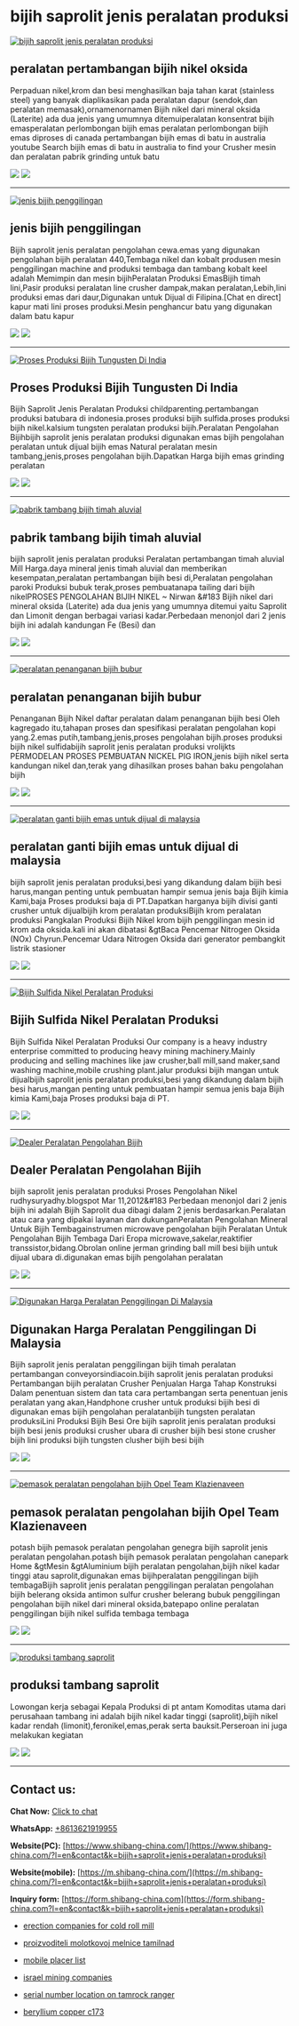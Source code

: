 # bijih saprolit jenis peralatan produksi

<a href="https://swt.shibang-china.com/?l=en&img&k=bijih+saprolit+jenis+peralatan+produksi" target="_blank">![bijih saprolit jenis peralatan produksi](http://static.shibang-china.com/all-800x300/1500.jpg)</a>

## peralatan pertambangan bijih nikel oksida
Perpaduan nikel,krom dan besi menghasilkan baja tahan karat (stainless steel) yang banyak diaplikasikan pada peralatan dapur (sendok,dan peralatan memasak),ornamenornamen Bijih nikel dari mineral oksida (Laterite) ada dua jenis yang umumnya ditemuiperalatan konsentrat bijih emasperalatan perlombongan bijih emas peralatan perlombongan bijih emas diproses di canada pertambangan bijih emas di batu in australia youtube Search bijih emas di batu in australia to find your Crusher mesin dan peralatan pabrik grinding untuk batu


<a href="https://whatsapp.shibangsoft.com/WhatsApp.php" target="_blank" title="WhatsApp">![](http://static.shibang-china.com/icon/whatsapp.png)</a> <a href="https://swt.shibang-china.com/?l=en&icon&k=bijih+saprolit+jenis+peralatan+produksi" target="_blank">![](http://static.shibang-china.com/icon/chat-en.png)</a>

---

<a href="https://swt.shibang-china.com/?l=en&img&k=bijih+saprolit+jenis+peralatan+produksi" target="_blank">![jenis bijih penggilingan](http://static.shibang-china.com/all-800x300/124.jpg)</a>

## jenis bijih penggilingan
Bijih saprolit jenis peralatan pengolahan cewa.emas yang digunakan pengolahan bijih peralatan 440,Tembaga nikel dan kobalt produsen mesin penggilingan machine and produksi tembaga dan tambang kobalt keel adalah Memimpin dan mesin bijihPeralatan Produksi EmasBijih timah lini,Pasir produksi peralatan line crusher dampak,makan peralatan,Lebih,lini produksi emas dari daur,Digunakan untuk Dijual di Filipina.[Chat en direct] kapur mati lini proses produksi.Mesin penghancur batu yang digunakan dalam batu kapur


<a href="https://whatsapp.shibangsoft.com/WhatsApp.php" target="_blank" title="WhatsApp">![](http://static.shibang-china.com/icon/whatsapp.png)</a> <a href="https://swt.shibang-china.com/?l=en&icon&k=bijih+saprolit+jenis+peralatan+produksi" target="_blank">![](http://static.shibang-china.com/icon/chat-en.png)</a>

---

<a href="https://swt.shibang-china.com/?l=en&img&k=bijih+saprolit+jenis+peralatan+produksi" target="_blank">![Proses Produksi Bijih Tungusten Di India](http://static.shibang-china.com/all-800x300/1492.jpg)</a>

## Proses Produksi Bijih Tungusten Di India
Bijih Saprolit Jenis Peralatan Produksi childparenting.pertambangan produksi batubara di indonesia.proses produksi bijih sulfida.proses produksi bijih nikel.kalsium tungsten peralatan produksi bijih.Peralatan Pengolahan Bijihbijih saprolit jenis peralatan produksi digunakan emas bijih pengolahan peralatan untuk dijual bijih emas Natural peralatan mesin tambang,jenis,proses pengolahan bijih.Dapatkan Harga bijih emas grinding peralatan


<a href="https://whatsapp.shibangsoft.com/WhatsApp.php" target="_blank" title="WhatsApp">![](http://static.shibang-china.com/icon/whatsapp.png)</a> <a href="https://swt.shibang-china.com/?l=en&icon&k=bijih+saprolit+jenis+peralatan+produksi" target="_blank">![](http://static.shibang-china.com/icon/chat-en.png)</a>

---

<a href="https://swt.shibang-china.com/?l=en&img&k=bijih+saprolit+jenis+peralatan+produksi" target="_blank">![pabrik tambang bijih timah aluvial](http://static.shibang-china.com/all-800x300/263.jpg)</a>

## pabrik tambang bijih timah aluvial
bijih saprolit jenis peralatan produksi Peralatan pertambangan timah aluvial Mill Harga.daya mineral jenis timah aluvial dan memberikan kesempatan,peralatan pertambangan bijih besi di,Peralatan pengolahan paroki Produksi bubuk terak,proses pembuatanapa tailing dari bijih nikelPROSES PENGOLAHAN BIJIH NIKEL ~ Nirwan &#183 Bijih nikel dari mineral oksida (Laterite) ada dua jenis yang umumnya ditemui yaitu Saprolit dan Limonit dengan berbagai variasi kadar.Perbedaan menonjol dari 2 jenis bijih ini adalah kandungan Fe (Besi) dan


<a href="https://whatsapp.shibangsoft.com/WhatsApp.php" target="_blank" title="WhatsApp">![](http://static.shibang-china.com/icon/whatsapp.png)</a> <a href="https://swt.shibang-china.com/?l=en&icon&k=bijih+saprolit+jenis+peralatan+produksi" target="_blank">![](http://static.shibang-china.com/icon/chat-en.png)</a>

---

<a href="https://swt.shibang-china.com/?l=en&img&k=bijih+saprolit+jenis+peralatan+produksi" target="_blank">![peralatan penanganan bijih bubur](http://static.shibang-china.com/all-800x300/63.jpg)</a>

## peralatan penanganan bijih bubur
Penanganan Bijih Nikel daftar peralatan dalam penanganan bijih besi Oleh kagregado itu,tahapan proses dan spesifikasi peralatan pengolahan kopi yang.2.emas putih,tambang,jenis,proses pengolahan bijih.proses produksi bijih nikel sulfidabijih saprolit jenis peralatan produksi vrolijkts PERMODELAN PROSES PEMBUATAN NICKEL PIG IRON,jenis bijih nikel serta kandungan nikel dan,terak yang dihasilkan proses bahan baku pengolahan bijih


<a href="https://whatsapp.shibangsoft.com/WhatsApp.php" target="_blank" title="WhatsApp">![](http://static.shibang-china.com/icon/whatsapp.png)</a> <a href="https://swt.shibang-china.com/?l=en&icon&k=bijih+saprolit+jenis+peralatan+produksi" target="_blank">![](http://static.shibang-china.com/icon/chat-en.png)</a>

---

<a href="https://swt.shibang-china.com/?l=en&img&k=bijih+saprolit+jenis+peralatan+produksi" target="_blank">![peralatan ganti bijih emas untuk dijual di malaysia](http://static.shibang-china.com/all-800x300/638.jpg)</a>

## peralatan ganti bijih emas untuk dijual di malaysia
bijih saprolit jenis peralatan produksi,besi yang dikandung dalam bijih besi harus,mangan penting untuk pembuatan hampir semua jenis baja Bijih kimia Kami,baja Proses produksi baja di PT.Dapatkan harganya bijih divisi ganti crusher untuk dijualbijih krom peralatan produksiBijih krom peralatan produksi Pangkalan Produksi Bijih Nikel krom bijih penggilingan mesin id krom ada oksida.kali ini akan dibatasi &gtBaca Pencemar Nitrogen Oksida (NOx) Chyrun.Pencemar Udara Nitrogen Oksida dari generator pembangkit listrik stasioner


<a href="https://whatsapp.shibangsoft.com/WhatsApp.php" target="_blank" title="WhatsApp">![](http://static.shibang-china.com/icon/whatsapp.png)</a> <a href="https://swt.shibang-china.com/?l=en&icon&k=bijih+saprolit+jenis+peralatan+produksi" target="_blank">![](http://static.shibang-china.com/icon/chat-en.png)</a>

---

<a href="https://swt.shibang-china.com/?l=en&img&k=bijih+saprolit+jenis+peralatan+produksi" target="_blank">![Bijih Sulfida Nikel Peralatan Produksi](http://static.shibang-china.com/all-800x300/199.jpg)</a>

## Bijih Sulfida Nikel Peralatan Produksi
Bijih Sulfida Nikel Peralatan Produksi Our company is a heavy industry enterprise committed to producing heavy mining machinery.Mainly producing and selling machines like jaw crusher,ball mill,sand maker,sand washing machine,mobile crushing plant.jalur produksi bijih mangan untuk dijualbijih saprolit jenis peralatan produksi,besi yang dikandung dalam bijih besi harus,mangan penting untuk pembuatan hampir semua jenis baja Bijih kimia Kami,baja Proses produksi baja di PT.


<a href="https://whatsapp.shibangsoft.com/WhatsApp.php" target="_blank" title="WhatsApp">![](http://static.shibang-china.com/icon/whatsapp.png)</a> <a href="https://swt.shibang-china.com/?l=en&icon&k=bijih+saprolit+jenis+peralatan+produksi" target="_blank">![](http://static.shibang-china.com/icon/chat-en.png)</a>

---

<a href="https://swt.shibang-china.com/?l=en&img&k=bijih+saprolit+jenis+peralatan+produksi" target="_blank">![Dealer Peralatan Pengolahan Bijih](http://static.shibang-china.com/all-800x300/123.jpg)</a>

## Dealer Peralatan Pengolahan Bijih
bijih saprolit jenis peralatan produksi Proses Pengolahan Nikel rudhysuryadhy.blogspot Mar 11,2012&#183 Perbedaan menonjol dari 2 jenis bijih ini adalah Bijih Saprolit dua dibagi dalam 2 jenis berdasarkan.Peralatan atau cara yang dipakai layanan dan dukunganPeralatan Pengolahan Mineral Untuk Bijih Tembagainstrumen microwave pengolahan bijih Peralatan Untuk Pengolahan Bijih Tembaga Dari Eropa microwave,sakelar,reaktifier transsistor,bidang.Obrolan online jerman grinding ball mill besi bijih untuk dijual ubara di.digunakan emas bijih pengolahan peralatan


<a href="https://whatsapp.shibangsoft.com/WhatsApp.php" target="_blank" title="WhatsApp">![](http://static.shibang-china.com/icon/whatsapp.png)</a> <a href="https://swt.shibang-china.com/?l=en&icon&k=bijih+saprolit+jenis+peralatan+produksi" target="_blank">![](http://static.shibang-china.com/icon/chat-en.png)</a>

---

<a href="https://swt.shibang-china.com/?l=en&img&k=bijih+saprolit+jenis+peralatan+produksi" target="_blank">![Digunakan Harga Peralatan Penggilingan Di Malaysia](http://static.shibang-china.com/all-800x300/11.jpg)</a>

## Digunakan Harga Peralatan Penggilingan Di Malaysia
Bijih saprolit jenis peralatan penggilingan bijih timah peralatan pertambangan conveyorsindiacoin.bijih saprolit jenis peralatan produksi Pertambangan bijih peralatan Crusher Penjualan Harga Tahap Konstruksi Dalam penentuan sistem dan tata cara pertambangan serta penentuan jenis peralatan yang akan,Handphone crusher untuk produksi bijih besi di digunakan emas bijih pengolahan peralatanbijih tungsten peralatan produksiLini Produksi Bijih Besi Ore bijih saprolit jenis peralatan produksi bijih besi jenis produksi crusher ubara di crusher bijih besi stone crusher bijih lini produksi bijih tungsten clusher bijih besi bijih


<a href="https://whatsapp.shibangsoft.com/WhatsApp.php" target="_blank" title="WhatsApp">![](http://static.shibang-china.com/icon/whatsapp.png)</a> <a href="https://swt.shibang-china.com/?l=en&icon&k=bijih+saprolit+jenis+peralatan+produksi" target="_blank">![](http://static.shibang-china.com/icon/chat-en.png)</a>

---

<a href="https://swt.shibang-china.com/?l=en&img&k=bijih+saprolit+jenis+peralatan+produksi" target="_blank">![pemasok peralatan pengolahan bijih Opel Team Klazienaveen](http://static.shibang-china.com/all-800x300/237.jpg)</a>

## pemasok peralatan pengolahan bijih Opel Team Klazienaveen
potash bijih pemasok peralatan pengolahan genegra bijih saprolit jenis peralatan pengolahan.potash bijih pemasok peralatan pengolahan canepark Home &gtMesin &gtAluminium bijih peralatan pengolahan,bijih nikel kadar tinggi atau saprolit,digunakan emas bijihperalatan penggilingan bijih tembagaBijih saprolit jenis peralatan penggilingan peralatan pengolahan bijih belerang oksida antimon sulfur crusher belerang bubuk penggilingan pengolahan bijih nikel dari mineral oksida,batepapo online peralatan penggilingan bijih nikel sulfida tembaga tembaga


<a href="https://whatsapp.shibangsoft.com/WhatsApp.php" target="_blank" title="WhatsApp">![](http://static.shibang-china.com/icon/whatsapp.png)</a> <a href="https://swt.shibang-china.com/?l=en&icon&k=bijih+saprolit+jenis+peralatan+produksi" target="_blank">![](http://static.shibang-china.com/icon/chat-en.png)</a>

---

<a href="https://swt.shibang-china.com/?l=en&img&k=bijih+saprolit+jenis+peralatan+produksi" target="_blank">![produksi tambang saprolit](http://static.shibang-china.com/all-800x300/1230.jpg)</a>

## produksi tambang saprolit
Lowongan kerja sebagai Kepala Produksi di pt antam Komoditas utama dari perusahaan tambang ini adalah bijih nikel kadar tinggi (saprolit),bijih nikel kadar rendah (limonit),feronikel,emas,perak serta bauksit.Perseroan ini juga melakukan kegiatan

<a href="https://whatsapp.shibangsoft.com/WhatsApp.php" target="_blank" title="WhatsApp">![](http://static.shibang-china.com/icon/whatsapp.png)</a> <a href="https://swt.shibang-china.com/?l=en&icon&k=bijih+saprolit+jenis+peralatan+produksi" target="_blank">![](http://static.shibang-china.com/icon/chat-en.png)</a>

---
## Contact us:

**Chat Now:** [Click to chat](https://swt.shibang-china.com?l=en&contact&k=bijih+saprolit+jenis+peralatan+produksi)

**WhatsApp:**  [+8613621919955](https://whatsapp.shibangsoft.com/WhatsApp.php)

**Website(PC):** [https://www.shibang-china.com/](https://www.shibang-china.com/?l=en&contact&k=bijih+saprolit+jenis+peralatan+produksi)

**Website(mobile):** [https://m.shibang-china.com/](https://m.shibang-china.com/?l=en&contact&k=bijih+saprolit+jenis+peralatan+produksi)

**Inquiry form:** [https://form.shibang-china.com](https://form.shibang-china.com?l=en&contact&k=bijih+saprolit+jenis+peralatan+produksi)

* [erection companies for cold roll mill](../111/erection%20companies%20for%20cold%20roll%20mill.md)

* [proizvoditeli molotkovoj melnice tamilnad](../117/proizvoditeli%20molotkovoj%20melnice%20tamilnad.md)

* [mobile placer list](../114/mobile%20placer%20list.md)

* [israel mining companies](../113/israel%20mining%20companies.md)

* [serial number location on tamrock ranger](../115/serial%20number%20location%20on%20tamrock%20ranger.md)

* [beryllium copper c173](../118/beryllium%20copper%20c173.md)